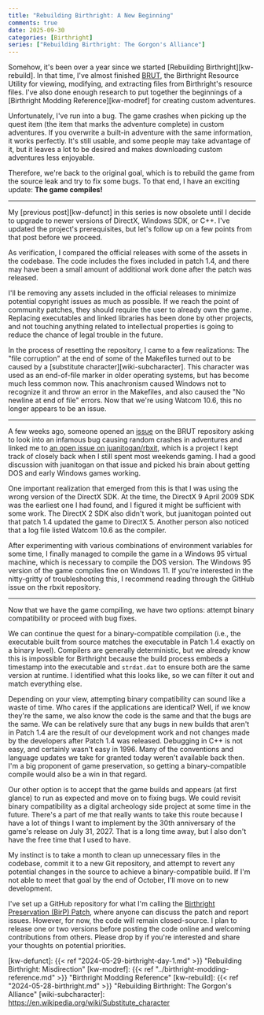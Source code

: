 ```yaml
---
title: "Rebuilding Birthright: A New Beginning"
comments: true
date: 2025-09-30
categories: [Birthright]
series: ["Rebuilding Birthright: The Gorgon's Alliance"]
---
```


Somehow, it's been over a year since we started [Rebuilding Birthright][kw-rebuild]. In that time, I've almost finished [BRUT][github-brut], the Birthright Resource Utility for viewing, modifying, and extracting files from Birthright's resource files. I've also done enough research to put together the beginnings of a [Birthright Modding Reference][kw-modref] for creating custom adventures.

Unfortunately, I've run into a bug. The game crashes when picking up the quest item (the item that marks the adventure complete) in custom adventures. If you overwrite a built-in adventure with the same information, it works perfectly. It's still usable, and some people may take advantage of it, but it leaves a lot to be desired and makes downloading custom adventures less enjoyable.

Therefore, we're back to the original goal, which is to rebuild the game from the source leak and try to fix some bugs. To that end, I have an exciting update: **The game compiles!**

---

My [previous post][kw-defunct] in this series is now obsolete until I decide to upgrade to newer versions of DirectX, Windows SDK, or C++. I've updated the project's prerequisites, but let's follow up on a few points from that post before we proceed.

As verification, I compared the official releases with some of the assets in the codebase. The code includes the fixes included in patch 1.4, and there may have been a small amount of additional work done after the patch was released.

I'll be removing any assets included in the official releases to minimize potential copyright issues as much as possible. If we reach the point of community patches, they should require the user to already own the game. Replacing executables and linked libraries has been done by other projects, and not touching anything related to intellectual properties is going to reduce the chance of legal trouble in the future.

In the process of resetting the repository, I came to a few realizations: The "file corruption" at the end of some of the Makefiles turned out to be caused by a [substitute character][wiki-subcharacter]. This character was used as an end-of-file marker in older operating systems, but has become much less common now. This anachronism caused Windows not to recognize it and throw an error in the Makefiles, and also caused the "No newline at end of file" errors. Now that we're using Watcom 10.6, this no longer appears to be an issue.

---

A few weeks ago, someone opened an [issue][github-bug] on the BRUT repository asking to look into an infamous bug causing random crashes in adventures and linked me to [an open issue on juanitogan/rbxit][github-rbxit], which is a project I kept track of closely back when I still spent most weekends gaming. I had a good discussion with juanitogan on that issue and picked his brain about getting DOS and early Windows games working.

One important realization that emerged from this is that I was using the wrong version of the DirectX SDK. At the time, the DirectX 9 April 2009 SDK was the earliest one I had found, and I figured it might be sufficient with some work. The DirectX 2 SDK also didn't work, but juanitogan pointed out that patch 1.4 updated the game to DirectX 5. Another person also noticed that a log file listed Watcom 10.6 as the compiler.

After experimenting with various combinations of environment variables for some time, I finally managed to compile the game in a Windows 95 virtual machine, which is necessary to compile the DOS version. The Windows 95 version of the game compiles fine on Windows 11. If you're interested in the nitty-gritty of troubleshooting this, I recommend reading through the GitHub issue on the rbxit repository.

---

Now that we have the game compiling, we have two options: attempt binary compatibility or proceed with bug fixes.

We can continue the quest for a binary-compatible compilation (i.e., the executable built from source matches the executable in Patch 1.4 exactly on a binary level). Compilers are generally deterministic, but we already know this is impossible for Birthright because the build process embeds a timestamp into the executable and `strdat.dat` to ensure both are the same version at runtime. I identified what this looks like, so we can filter it out and match everything else.

Depending on your view, attempting binary compatibility can sound like a waste of time. Who cares if the applications are identical? Well, if we know they're the same, we also know the code is the same and that the bugs are the same. We can be relatively sure that any bugs in new builds that aren't in Patch 1.4 are the result of our development work and not changes made by the developers after Patch 1.4 was released. Debugging in C++ is not easy, and certainly wasn't easy in 1996. Many of the conventions and language updates we take for granted today weren't available back then. I'm a big proponent of game preservation, so getting a binary-compatible compile would also be a win in that regard.

Our other option is to accept that the game builds and appears (at first glance) to run as expected and move on to fixing bugs. We could revisit binary compatibility as a digital archeology side project at some time in the future. There's a part of me that really wants to take this route because I have a lot of things I want to implement by the 30th anniversary of the game's release on July 31, 2027. That is a long time away, but I also don't have the free time that I used to have.

My instinct is to take a month to clean up unnecessary files in the codebase, commit it to a new Git repository, and attempt to revert any potential changes in the source to achieve a binary-compatible build. If I'm not able to meet that goal by the end of October, I'll move on to new development.

I've set up a GitHub repository for what I'm calling the [Birthright Preservation (BirP) Patch][github-birp], where anyone can discuss the patch and report issues. However, for now, the code will remain closed-source. I plan to release one or two versions before posting the code online and welcoming contributions from others. Please drop by if you're interested and share your thoughts on potential priorities.

[github-birp]: https://github.com/Shiryou/BirP
[github-brut]: https://github.com/Shiryou/brut
[github-bug]: https://github.com/Shiryou/brut/issues/3
[github-rbxit]: https://github.com/juanitogan/rbxit/issues/13
[kw-defunct]: {{< ref "2024-05-29-birthright-day-1.md" >}} "Rebuilding Birthright: Misdirection"
[kw-modref]: {{< ref "../birthright-modding-reference.md" >}} "Birthright Modding Reference"
[kw-rebuild]: {{< ref "2024-05-28-birthright.md" >}} "Rebuilding Birthright: The Gorgon's Alliance"
[wiki-subcharacter]: https://en.wikipedia.org/wiki/Substitute_character
